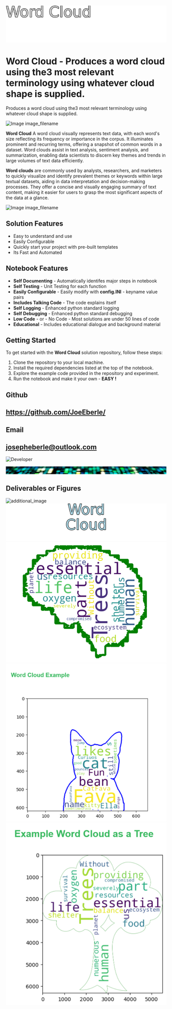
![Image image_filename](solution_sign.png)

# Word Cloud - Produces a word cloud using the3 most relevant terminology using whatever cloud shape is supplied. 
Produces a word cloud using the3 most relevant terminology using whatever cloud shape is supplied. 

![Image image_filename](code.png)

**Word Cloud** A word cloud visually represents text data, with each word's size reflecting its frequency or importance in the corpus. It illuminates prominent and recurring terms, offering a snapshot of common words in a dataset. Word clouds assist in text analysis, sentiment analysis, and summarization, enabling data scientists to discern key themes and trends in large volumes of text data efficiently. 

**Word clouds** are commonly used by analysts, researchers, and marketers to quickly visualize and identify prevalent themes or keywords within large textual datasets, aiding in data interpretation and decision-making processes. They offer a concise and visually engaging summary of text content, making it easier for users to grasp the most significant aspects of the data at a glance.


![Image image_filename](sample.png)

## Solution Features
- Easy to understand and use  
- Easily Configurable 
- Quickly start your project with pre-built templates
- Its Fast and Automated

## Notebook Features
- **Self Documenting** - Automatically identifes major steps in notebook 
- **Self Testing** - Unit Testing for each function
- **Easily Configurable** - Easily modify with **config.INI** - keyname value pairs
- **Includes Talking Code** - The code explains itself 
- **Self Logging** - Enhanced python standard logging   
- **Self Debugging** - Enhanced python standard debugging
- **Low Code** - or - No Code  - Most solutions are under 50 lines of code
- **Educational** - Includes educational dialogue and background material
    
## Getting Started
To get started with the **Word Cloud** solution repository, follow these steps:
1. Clone the repository to your local machine.
2. Install the required dependencies listed at the top of the notebook.
3. Explore the example code provided in the repository and experiment.
4. Run the notebook and make it your own - **EASY !**
    

## Github    
## https://github.com/JoeEberle/ 

## Email 
## josepheberle@outlook.com 

    
![Developer](developer.png)

![Brand](brand.png)
    
## Deliverables or Figures
 ![additional_image](heart.png)  <br>![additional_image](solution_stacked_sign.png)  <br>![additional_image](wordcloud_output.png)  <br>![additional_image](word_cloud_cat_example.png)  <br>![additional_image](word_cloud_tree_example.png)  <br>
    